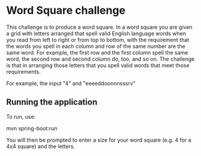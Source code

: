 # Word Square challenge
This challenge is to produce a word square. In a word square you are given a grid with letters arranged that spell valid English language words when you read from left to right or from top to bottom, with the requirement that the words you spell in each column and row of the same number are the same word.
For example, the first row and the first column spell the same word, the second row and second column do, too, and so on. The challenge is that in arranging those letters that you spell valid words that meet those requirements.

For example, the input "4" and "eeeeddoonnnsssrv" 


## Running the application

To run, use:

mvn spring-boot:run

You will then be prompted to enter a size for your word square (e.g. 4 for a 4x4 square) and the letters.
